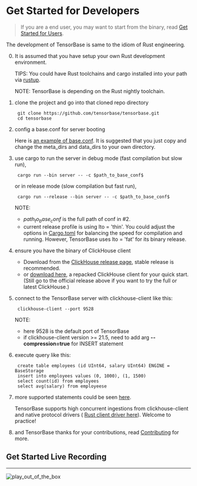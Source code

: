 # Get Started for Developers

> If you are a end user, you may want to start from the binary, read [Get Started for Users](/docs/get_started_users.md).

The development of TensorBase is same to the idiom of Rust engineering.

0. It is assumed that you have setup your own Rust development environment.

    TIPS: You could have Rust toolchains and cargo installed into your path via [rustup](https://rustup.rs/).
    
    NOTE: TensorBase is depending on the Rust nightly toolchain.

1. clone the project and go into that cloned repo directory

        git clone https://github.com/tensorbase/tensorbase.git
        cd tensorbase

2. config a base.conf for server booting

    Here is [an example of base.conf](/crates/server/tests/confs/base.conf). It is suggested that you just copy and change the meta_dirs and data_dirs to your own directory.

3. use cargo to run the server in debug mode (fast compilation but slow run),

        cargo run --bin server -- -c $path_to_base_conf$

    or in release mode (slow compilation but fast run),
        
        cargo run --release --bin server -- -c $path_to_base_conf$

    NOTE:
    + $path_to_base_conf$ is the full path of conf in #2.
    + current release profile is using lto = 'thin'. You could adjust the options in [Cargo.toml](Cargo.toml) for balancing the speed for compilation and running. However, TensorBase uses lto = 'fat' for its binary release.

4. ensure you have the binary of ClickHouse client

    + Download from the [ClickHouse release page](https://github.com/ClickHouse/ClickHouse/releases), stable release is recommended.
    + or [download here](https://github.com/tensorbase/tensorbase/releases/download/v2021.04.24-1/clickhouse_client_repack_linux.zip), a repacked ClickHouse client for your quick start. (Still go to the official release above if you want to try the full or latest ClickHouse.)

5. connect to the TensorBase server with clickhouse-client like this:

        clickhouse-client --port 9528
        
    NOTE:
    + here 9528 is the default port of TensorBase
    + if clickhouse-client version >= 21.5, need to add arg **--compression=true** for INSERT statement

6. execute query like this:

        create table employees (id UInt64, salary UInt64) ENGINE = BaseStorage
        insert into employees values (0, 1000), (1, 1500)
        select count(id) from employees
        select avg(salary) from employeese

7. more supported statements could be seen [here](/docs/lang.md).

    TensorBase supports high concurrent ingestions from clickhouse-client and native protocol drivers ( [Rust client driver here](/crates/tests_integ/ch_client)). Welcome to practice!

8. and TensorBase thanks for your contributions, read [Contributing](/docs/CONTRIBUTING.md) for more.

## Get Started Live Recording
---------------------------
![play_out_of_the_box](https://user-images.githubusercontent.com/237573/115368682-e5d80400-a1f9-11eb-9a9e-deeb4d5d58d2.gif)